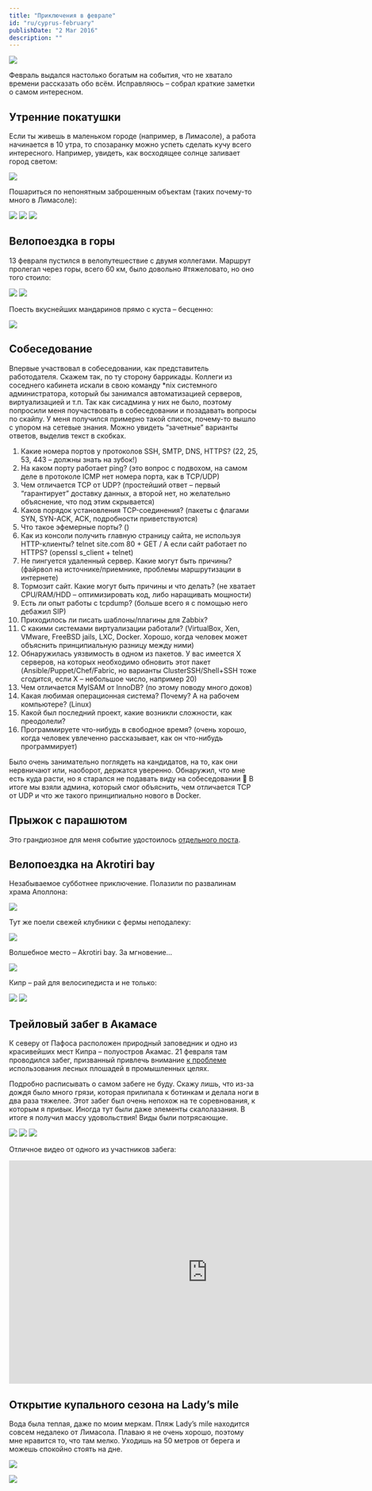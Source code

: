 ```yaml
---
title: "Приключения в феврале"
id: "ru/cyprus-february"
publishDate: "2 Mar 2016"
description: ""
---
```


![](/assets/blog/cyprus-february/24638429424_9d3f15c802_k.jpg)

Февраль выдался настолько богатым на события, что не хватало времени рассказать обо всём. Исправляюсь – собрал краткие заметки о самом интересном.


## Утренние покатушки

Если ты живешь в маленьком городе (например, в Лимасоле), а работа начинается в 10 утра, то спозаранку можно успеть сделать кучу всего интересного. Например, увидеть, как восходящее солнце заливает город светом:

![](/assets/blog/cyprus-february/24782866046_e0d8da2e38_k.jpg)

Пошариться по непонятным заброшенным объектам (таких почему-то много в Лимасоле):

![](/assets/blog/cyprus-february/24670543289_78e5a00e52_k.jpg)
![](/assets/blog/cyprus-february/24715732471_45810b4ec7_k.jpg)
![](/assets/blog/cyprus-february/25011830256_d3a9561aa5_k.jpg)


## Велопоездка в горы

13 февраля пустился в велопутешествие с двумя коллегами. Маршрут пролегал через горы, всего 60 км, было довольно #тяжеловато, но оно того стоило:

![](/assets/blog/cyprus-february/24670623839_262e90c458_k.jpg)
![](/assets/blog/cyprus-february/25038356935_9e78e4f214_k.jpg)

Поесть вкуснейших мандаринов прямо с куста – бесценно:

![](/assets/blog/cyprus-february/24920334202_1d140da47c_k.jpg)


## Собеседование

Впервые участвовал в собеседовании, как представитель работодателя. Скажем так, по ту сторону баррикады. Коллеги из соседнего кабинета искали в свою команду *nix системного администратора, который бы занимался автоматизацией серверов, виртуализацией и т.п. Так как сисадмина у них не было, поэтому попросили меня поучаствовать в собеседовании и позадавать вопросы по скайпу. У меня получился примерно такой список, почему-то вышло с упором на сетевые знания. Можно увидеть “зачетные” варианты ответов, выделив текст в скобках.
1. Какие номера портов у протоколов SSH, SMTP, DNS, HTTPS? (<span class="hidden">22, 25, 53, 443 – должны знать на зубок!</span>)
2. На каком порту работает ping? (<span class="hidden">это вопрос с подвохом, на самом деле в протоколе ICMP нет номера порта, как в TCP/UDP</span>)
3. Чем отличается TCP от UDP? (<span class="hidden">простейший ответ – первый “гарантирует” доставку данных, а второй нет, но желательно объяснение, что под этим скрывается</span>)
4. Каков порядок установления TCP-соединения? (<span class="hidden">пакеты с флагами SYN, SYN-ACK, ACK, подробности приветствуются</span>)
5. Что такое эфемерные порты? (<span class="hidden"></span>)
6. Как из консоли получить главную страницу сайта, не используя HTTP-клиенты? <span class="hidden">telnet site.com 80 + GET /</span> А если сайт работает по HTTPS? (<span class="hidden">openssl s_client + telnet</span>)
7. Не пингуется удаленный сервер. Какие могут быть причины? (<span class="hidden">файрвол на источнике/приемнике, проблемы маршрутизации в интернете</span>)
8. Тормозит сайт. Какие могут быть причины и что делать? (<span class="hidden">не хватает CPU/RAM/HDD – оптимизировать код, либо наращивать мощности</span>)
9. Есть ли опыт работы с tcpdump? (<span class="hidden">больше всего я с помощью него дебажил SIP</span>)
10. Приходилось ли писать шаблоны/плагины для Zabbix?
11. С какими системами виртуализации работали? (<span class="hidden">VirtualBox, Xen, VMware, FreeBSD jails, LXC, Docker. Хорошо, когда человек может объяснить принципиальную разницу между ними</span>)
12. Обнаружилась уязвимость в одном из пакетов. У вас имеется X серверов, на которых необходимо обновить этот пакет (<span class="hidden">Ansible/Puppet/Chef/Fabric, но варианты ClusterSSH/Shell+SSH тоже сгодится, если X – небольшое число, например 20</span>)
13. Чем отличается MyISAM от InnoDB? (<span class="hidden">по этому поводу много доков</span>)
14. Какая любимая операционная система? Почему? А на рабочем компьютере? (<span class="hidden">Linux</span>)
15. Какой был последний проект, какие возникли сложности, как преодолели?
16. Программируете что-нибудь в свободное время? (<span class="hidden">очень хорошо, когда человек увлеченно рассказывает, как он что-нибудь программирует</span>)

Было очень занимательно поглядеть на кандидатов, на то, как они нервничают или, наоборот, держатся уверенно. Обнаружил, что мне есть куда расти, но я старался не подавать виду на собеседовании 🙂
В итоге мы взяли админа, который смог объяснить, чем отличается TCP от UDP и что же такого принципиально нового в Docker.


## Прыжок с парашютом

Это грандиозное для меня событие удостоилось [отдельного поста](/ru/cyprus-skydiving/).


## Велопоездка на Akrotiri bay

Незабываемое субботнее приключение. Полазили по развалинам храма Аполлона:

![](/assets/blog/cyprus-february/24701062103_7e614ffb72_k.jpg)

Тут же поели свежей клубники с фермы неподалеку:

![](/assets/blog/cyprus-february/25150934232_ef9e7df99b_k.jpg)

Волшебное место – Akrotiri bay. За мгновение…

![](/assets/blog/cyprus-february/24973929320_4944c16fcb_k.jpg)

Кипр – рай для велосипедиста и не только:

![](/assets/blog/cyprus-february/25269053765_a2351c27bf_k.jpg)
![](/assets/blog/cyprus-february/24973987990_cbe0850389_k.jpg)


## Трейловый забег в Акамасе

К северу от Пафоса расположен природный заповедник и одно из красивейших мест Кипра – полуостров Акамас. 21 февраля там проводился забег, призванный привлечь внимание [к проблеме](https://secure.avaaz.org/community_petitions/en/Proedro_tis_Kypriakis_Dimokratias_Kiryxi_tis_periohis_NATURA_2000_toy_Akama_se_Ethniko_Parko_Akama/) использования лесных плошадей в промышленных целях.

Подробно расписывать о самом забеге не буду. Скажу лишь, что из-за дождя было много грязи, которая прилипала к ботинкам и делала ноги в два раза тяжелее. Этот забег был очень непохож на те соревнования, к которым я привык. Иногда тут были даже элементы скалолазания. В итоге я получил массу удовольствия! Виды были потрясающие.


![](/assets/blog/cyprus-february/24638980244_632681eaa1_o.jpg)
![](/assets/blog/cyprus-february/24701187413_b0057de2f3_k.jpg)
![](/assets/blog/cyprus-february/24960265199_4b7c111044_k.jpg)

Отличное видео от одного из участников забега:

<iframe 
  width="800" 
  height="450" 
  src="https://www.youtube-nocookie.com/embed/A0yFkZWY2EM" 
  title="YouTube video player" 
  frameborder="0" 
  allow="accelerometer; autoplay; clipboard-write; encrypted-media; gyroscope; picture-in-picture; web-share" 
  allowfullscreen>
</iframe>


## Открытие купального сезона на Lady’s mile

Вода была теплая, даже по моим меркам. Пляж Lady’s mile находится совсем недалеко от Лимасола. Плаваю я не очень хорошо, поэтому мне нравится то, что там мелко. Уходишь на 50 метров от берега и можешь спокойно стоять на дне.

![](/assets/blog/cyprus-february/IMG_1815.jpg)


![](/assets/blog/cyprus-february/24638602374_08db60169f_k.jpg)
